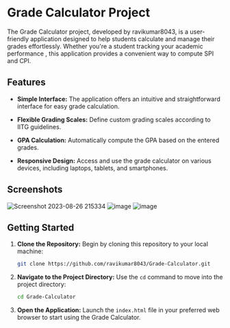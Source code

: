 # Grade Calculator Project

The Grade Calculator project, developed by ravikumar8043, is a user-friendly application designed to help students calculate and manage their grades effortlessly. Whether you're a student tracking your academic performance , this application provides a convenient way to compute SPI and CPI.

## Features

- **Simple Interface:** The application offers an intuitive and straightforward interface for easy grade calculation.

- **Flexible Grading Scales:** Define custom grading scales according to IITG guidelines.

- **GPA Calculation:** Automatically compute the GPA based on the entered grades.

- **Responsive Design:** Access and use the grade calculator on various devices, including laptops, tablets, and smartphones.

## Screenshots
![Screenshot 2023-08-26 215334](https://github.com/ravikumar8043/Grade-Calculator/assets/83626538/3d688897-e51f-44e2-8094-22771da0e724)
![image](https://github.com/ravikumar8043/Grade-Calculator/assets/83626538/a1264e30-a52f-4c26-b16b-496040d0df89)
![image](https://github.com/ravikumar8043/Grade-Calculator/assets/83626538/ee8ec54b-8f0c-4317-bc8e-dc2d45e53c2f)

## Getting Started

1. **Clone the Repository:** Begin by cloning this repository to your local machine:

   ```bash
   git clone https://github.com/ravikumar8043/Grade-Calculator.git
   ```

2. **Navigate to the Project Directory:** Use the `cd` command to move into the project directory:

   ```bash
   cd Grade-Calculator
   ```

3. **Open the Application:** Launch the `index.html` file in your preferred web browser to start using the Grade Calculator.
